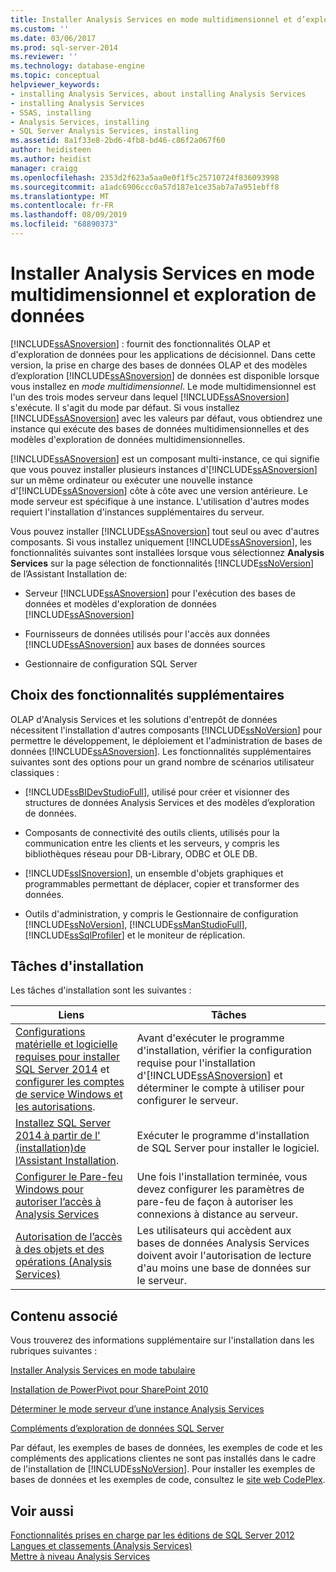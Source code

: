 ```yaml
---
title: Installer Analysis Services en mode multidimensionnel et d’exploration de données | Microsoft Docs
ms.custom: ''
ms.date: 03/06/2017
ms.prod: sql-server-2014
ms.reviewer: ''
ms.technology: database-engine
ms.topic: conceptual
helpviewer_keywords:
- installing Analysis Services, about installing Analysis Services
- installing Analysis Services
- SSAS, installing
- Analysis Services, installing
- SQL Server Analysis Services, installing
ms.assetid: 8a1f33e8-2bd6-4fb8-bd46-c86f2a067f60
author: heidisteen
ms.author: heidist
manager: craigg
ms.openlocfilehash: 2353d2f623a5aa0e0f1f5c25710724f836093998
ms.sourcegitcommit: a1adc6906ccc0a57d187e1ce35ab7a7a951ebff8
ms.translationtype: MT
ms.contentlocale: fr-FR
ms.lasthandoff: 08/09/2019
ms.locfileid: "68890373"
---
```

# <a name="install-analysis-services-in-multidimensional-and-data-mining-mode"></a>Installer Analysis Services en mode multidimensionnel et exploration de données
  [!INCLUDE[ssASnoversion](../../includes/ssasnoversion-md.md)] : fournit des fonctionnalités OLAP et d'exploration de données pour les applications de décisionnel. Dans cette version, la prise en charge des bases de données OLAP et des modèles d’exploration [!INCLUDE[ssASnoversion](../../includes/ssasnoversion-md.md)] de données est disponible lorsque vous installez en *mode multidimensionnel*. Le mode multidimensionnel est l'un des trois modes serveur dans lequel [!INCLUDE[ssASnoversion](../../includes/ssasnoversion-md.md)] s'exécute. Il s'agit du mode par défaut. Si vous installez [!INCLUDE[ssASnoversion](../../includes/ssasnoversion-md.md)] avec les valeurs par défaut, vous obtiendrez une instance qui exécute des bases de données multidimensionnelles et des modèles d'exploration de données multidimensionnelles.  
  
 [!INCLUDE[ssASnoversion](../../includes/ssasnoversion-md.md)] est un composant multi-instance, ce qui signifie que vous pouvez installer plusieurs instances d'[!INCLUDE[ssASnoversion](../../includes/ssasnoversion-md.md)] sur un même ordinateur ou exécuter une nouvelle instance d'[!INCLUDE[ssASnoversion](../../includes/ssasnoversion-md.md)] côte à côte avec une version antérieure. Le mode serveur est spécifique à une instance. L'utilisation d'autres modes requiert l'installation d'instances supplémentaires du serveur.  
  
 Vous pouvez installer [!INCLUDE[ssASnoversion](../../includes/ssasnoversion-md.md)] tout seul ou avec d'autres composants. Si vous installez uniquement [!INCLUDE[ssASnoversion](../../includes/ssasnoversion-md.md)], les fonctionnalités suivantes sont installées lorsque vous sélectionnez **Analysis Services** sur la page sélection de fonctionnalités [!INCLUDE[ssNoVersion](../../includes/ssnoversion-md.md)] de l’Assistant Installation de:  
  
-   Serveur [!INCLUDE[ssASnoversion](../../includes/ssasnoversion-md.md)] pour l'exécution des bases de données et modèles d'exploration de données [!INCLUDE[ssASnoversion](../../includes/ssasnoversion-md.md)]  
  
-   Fournisseurs de données utilisés pour l'accès aux données [!INCLUDE[ssASnoversion](../../includes/ssasnoversion-md.md)] aux bases de données sources  
  
-   Gestionnaire de configuration SQL Server  
  
## <a name="choosing-additional-features"></a>Choix des fonctionnalités supplémentaires  
 OLAP d'Analysis Services et les solutions d'entrepôt de données nécessitent l'installation d'autres composants [!INCLUDE[ssNoVersion](../../includes/ssnoversion-md.md)] pour permettre le développement, le déploiement et l'administration de bases de données [!INCLUDE[ssASnoversion](../../includes/ssasnoversion-md.md)]. Les fonctionnalités supplémentaires suivantes sont des options pour un grand nombre de scénarios utilisateur classiques :  
  
-   [!INCLUDE[ssBIDevStudioFull](../../includes/ssbidevstudiofull-md.md)], utilisé pour créer et visionner des structures de données Analysis Services et des modèles d’exploration de données.  
  
-   Composants de connectivité des outils clients, utilisés pour la communication entre les clients et les serveurs, y compris les bibliothèques réseau pour DB-Library, ODBC et OLE DB.  
  
-   [!INCLUDE[ssISnoversion](../../includes/ssisnoversion-md.md)],  un ensemble d'objets graphiques et programmables permettant de déplacer, copier et transformer des données.  
  
-   Outils d'administration, y compris le Gestionnaire de configuration [!INCLUDE[ssNoVersion](../../includes/ssnoversion-md.md)], [!INCLUDE[ssManStudioFull](../../includes/ssmanstudiofull-md.md)], [!INCLUDE[ssSqlProfiler](../../includes/sssqlprofiler-md.md)] et le moniteur de réplication.  
  
## <a name="installation-tasks"></a>Tâches d'installation  
 Les tâches d'installation sont les suivantes :  
  
|Liens|Tâches|  
|-----------|-----------|  
|[Configurations matérielle et logicielle requises pour installer SQL Server 2014](hardware-and-software-requirements-for-installing-sql-server.md) et [configurer les comptes de service Windows et les autorisations](../../database-engine/configure-windows/configure-windows-service-accounts-and-permissions.md).|Avant d'exécuter le programme d'installation, vérifier la configuration requise pour l'installation d'[!INCLUDE[ssASnoversion](../../includes/ssasnoversion-md.md)] et déterminer le compte à utiliser pour configurer le serveur.|  
|[Installez SQL Server 2014 à partir de l' &#40;installation&#41;de l’Assistant Installation](../../database-engine/install-windows/install-sql-server-from-the-installation-wizard-setup.md).|Exécuter le programme d'installation de SQL Server pour installer le logiciel.|  
|[Configurer le Pare-feu Windows pour autoriser l’accès à Analysis Services](https://docs.microsoft.com/analysis-services/instances/configure-the-windows-firewall-to-allow-analysis-services-access)|Une fois l'installation terminée, vous devez configurer les paramètres de pare-feu de façon à autoriser les connexions à distance au serveur.|  
|[Autorisation de l’accès à des objets et des opérations &#40;Analysis Services&#41;](https://docs.microsoft.com/analysis-services/multidimensional-models/authorizing-access-to-objects-and-operations-analysis-services)|Les utilisateurs qui accèdent aux bases de données Analysis Services doivent avoir l'autorisation de lecture d'au moins une base de données sur le serveur.|  
  
## <a name="related-content"></a>Contenu associé  
 Vous trouverez des informations supplémentaire sur l'installation dans les rubriques suivantes :  
  
 [Installer Analysis Services en mode tabulaire](https://docs.microsoft.com/analysis-services/instances/install-windows/install-analysis-services)  
  
 [Installation de PowerPivot pour SharePoint 2010](../../../2014/sql-server/install/powerpivot-for-sharepoint-2010-installation.md)  
  
 [Déterminer le mode serveur d’une instance Analysis Services](https://docs.microsoft.com/analysis-services/instances/determine-the-server-mode-of-an-analysis-services-instance)  
  
 [Compléments d’exploration de données SQL Server](https://go.microsoft.com/fwlink/?LinkId=197091)  
  
 Par défaut, les exemples de bases de données, les exemples de code et les compléments des applications clientes ne sont pas installés dans le cadre de l'installation de [!INCLUDE[ssNoVersion](../../includes/ssnoversion-md.md)]. Pour installer les exemples de bases de données et les exemples de code, consultez le [site web CodePlex](https://go.microsoft.com/fwlink/?LinkId=87843).  
  
## <a name="see-also"></a>Voir aussi  
 [Fonctionnalités prises en charge par les éditions de SQL Server 2012](https://go.microsoft.com/fwlink/?linkid=232473)   
 [Langues et classements &#40;Analysis Services&#41;](../../../2014/analysis-services/languages-and-collations-analysis-services.md)   
 [Mettre à niveau Analysis Services](../../database-engine/install-windows/upgrade-analysis-services.md)  
  
  
